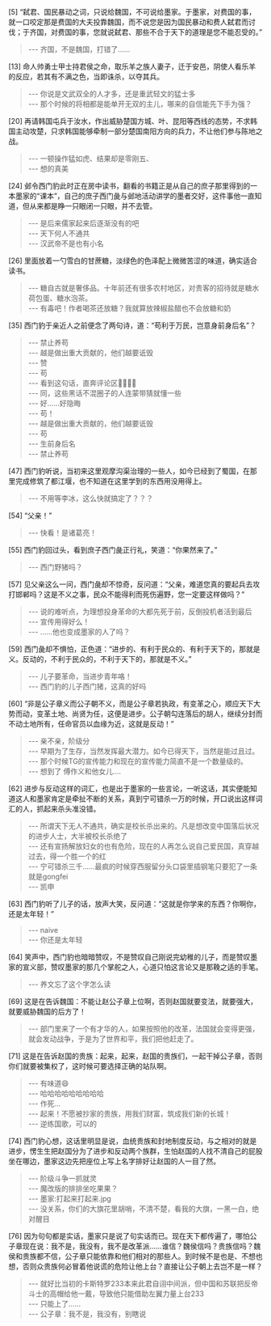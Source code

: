 
[5] “弑君、国民暴动之词，只说给魏国，不可说给墨家。于墨家，对费国的事，就一口咬定那是费国的大夫投靠魏国，而不说您是因为国民暴动和费人弑君而讨伐；于齐国，对费国的事，您就说弑君、那些不合于天下的道理是您不能忍受的。”
>--- 齐国，不是魏国，打错了……<br>

[13] 命人帅勇士甲士持君侯之命，取乐羊之族人妻子，迁于安邑，阴使人看乐羊的反应，若其有不满之色，当即诛杀，以夺其兵。
>--- 你说是文武双全的人才多，还是重武轻文的猛士多<br>
>--- 那个时候的将相都是能单开无双的主儿，哪来的自信能先下手为强？<br>

[20] 再请韩国屯兵于汝水，作出威胁楚国方城、叶、昆阳等西线的态势，不求韩国主动攻楚，只求韩国能够牵制一部分楚国南阳方向的兵力，不让他们参与陈地之战。
>--- 一顿操作猛如虎、结果却是零刚五、<br>
>--- 想的真美<br>

[24] 邺令西门豹此时正在房中读书，翻看的书籍正是从自己的庶子那里得到的一本墨家的“课本”，自己的庶子西门彘与邺地活动讲学的墨者交好，这件事他一直知道，但从来都是睁一只眼闭一只眼，并不去管。
>--- 是后来儒家起来后逐渐没有的吧<br>
>--- 天下何人不通共<br>
>--- 汉武帝不是也有小名<br>

[26] 里面放着一勺雪白的甘蔗糖，淡绿色的色泽配上微微苦涩的味道，确实适合读书。
>--- 糖自古就是奢侈品。十年前还有很多农村地区，对贵客的招待就是糖水荷包蛋、糖水泡茶。<br>
>--- 有毒吧！作者喝茶还放糖？我就算放辣椒盐醋也不会放糖和奶<br>

[35] 西门豹于亲近人之前便念了两句诗，道：“苟利于万民，岂意身前身后名”？
>--- 禁止养苟<br>
>--- 越是做出重大贡献的，他们越要诋毁<br>
>--- 赞<br>
>--- 苟<br>
>--- 看到这句话，直奔评论区🐸🐸🔫🔫<br>
>--- 同，这些黑话不混圈子的人连蒙带猜就懂一些<br>
>--- 好……好隐晦<br>
>--- 苟！<br>
>--- 越是做出重大贡献的，他们越要诋毁<br>
>--- 苟<br>
>--- 生前身后名<br>
>--- 禁止养苟<br>

[47] 西门豹听说，当初来这里观摩沟渠治理的一些人，如今已经到了蜀国，在那里完成修筑了都江堰，也不知道在这里学到的东西用没用得上。
>--- 不用等李冰，这么快就搞定了？？？<br>

[54] “父亲！”
>--- 快看！是诸葛亮！<br>

[55] 西门豹回过头，看到庶子西门彘正行礼，笑道：“你果然来了。”
>--- 西门野猪吗？<br>

[57] 见父亲这么一问，西门彘却不惊奇，反问道：“父亲，难道您真的要起兵去攻打邯郸吗？这是不义之事，民众不能得利而死伤遍野，您一定要这样做吗？”
>--- 说的难听点，为理想投身革命的大都先死于前，反倒投机者活到最后<br>
>--- 宣传用得好么！<br>
>--- ……他也变成墨家的人了吗？<br>

[59] 西门彘却不惧怕，正色道：“进步的、有利于民众的、有利于天下的，那就是义。反动的，不利于民众的，不利于天下的，那就是不义。”
>--- 儿子要革命，当进步青年咯！<br>
>--- 西门豹的儿子西门猪，这真的好吗<br>

[60] “非是公子章义而公子朝不义，而是公子章若执政，有变革之心，顺应天下大势而动，变革土地、尚贤为任，这便是进步。公子朝勾连落后的胡人，继续分封而不动土地所有，任命官员以血缘为近，这就是反动！”
>--- 亲不亲，阶级分<br>
>--- 早期为了生存，当然发挥最大潜力。如今已得天下，当然是能过且过。<br>
>--- 那个时候TG的宣传能力和现在的宣传能力简直不是一个数量级的。<br>
>--- 想到了 傅作义和他女儿....<br>

[62] 进步与反动这样的词汇，也是出于墨家的一些言论，一听这话，其实便能知道这人和墨家肯定是牵扯不断的关系，真到宁可错杀一万的时候，开口说出这样词汇的人，抓起来杀头准没错。
>--- 所谓天下无人不通共，确实是校长杀出来的。凡是想改变中国落后状况的进步人士，大半被校长杀绝了<br>
>--- 还有宣扬解放妇女的也有危险，现在的人再怎么说自己爱民国，真穿越过去，得一个胜一个的红<br>
>--- 宁可错杀三千……最疯的时候穿西服留分头口袋里插钢笔只要犯了一条就是gongfei<br>
>--- 凯申<br>

[63] 西门豹听了儿子的话，放声大笑，反问道：“这就是你学来的东西？你啊你，还是太年轻！”
>--- naive<br>
>--- 你还是太年轻<br>

[64] 笑声中，西门豹也暗暗赞叹，不是赞叹自己刚说完幼稚的儿子，而是赞叹墨家的宣义部，赞叹墨家的那几个掌舵之人，心道只怕这言论又是那鞔之适的手笔。
>--- 养文忘了这个字怎么读<br>

[69] 这是在告诉魏国：不能让赵公子章上位啊，否则赵国就要变法，就要强大，就要威胁魏国的后方了！
>--- 部门里来了一个有才华的人，如果按照他的改革，法国就会变得更强，就会发动战争，于是为了世界和平，我们把他赶走了。<br>

[71] 这是在告诉赵国的贵族：起来，起来，赵国的贵族们，一起干掉公子章，否则你们就要被集权了，这时候可要选择正确的站队啊。
>--- 有味道😄<br>
>--- 哈哈哈哈哈哈哈哈哈<br>
>--- 作死…<br>
>--- 起来！不愿被抄家的贵族，用我们财富，筑成我们新的长城！<br>
>--- 逆练国歌，可以的<br>

[74] 西门豹心想，这话里明显是说，血统贵族和封地制度反动，与之相对的就是进步，愣生生把赵国分为了进步和反动两个族群，生怕赵国的人找不清自己的屁股坐在哪边，墨家这边先把座位上写上名字排好让赵国的人一目了然。
>--- 阶级斗争一抓就灵<br>
>--- 魔改版的排排坐吃果果？<br>
>--- 墨家:打起来打起来.jpg<br>
>--- 没关系，你们的大旗花里胡哨，不清不楚，看我的大旗，一黑一白，绝对醒目<br>

[76] 因为句句都是实话，墨家只是说了句实话而已。现在天下都传遍了，哪怕公子章现在说：我不是，我没有，我不是改革派……谁信？魏侯信吗？贵族信吗？魏侯和贵族都不信，公子章只能依靠和他们相对的那些人。到时候不是也是、不想也想，否则众贵族何必冒着他说谎的危险让他上台？直接让公子朝上去岂不是一样？
>--- 就好比当初的卡斯特罗233本来此君自诩中间派，但中国和苏联把反帝斗士的高帽给他一戴，导致他只能借助左翼力量上台233<br>
>--- 只能上了……<br>
>--- 公子章：我不是，我没有，别瞎说<br>
